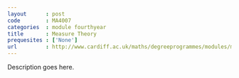 ```yaml
---
layout      : post
code        : MA4007
categories  : module fourthyear
title       : Measure Theory
prequesites : ['None']
url         : http://www.cardiff.ac.uk/maths/degreeprogrammes/modules/ma4007.html
---
```

Description goes here.
